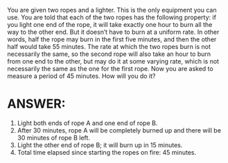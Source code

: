 You are given two ropes and a lighter. This is the only equipment you can use. You are told that each of the two ropes has the following property: if you light one end of the rope, it will take exactly one hour to burn all the way to the other end. But it doesn’t have to burn at a uniform rate. In other words, half the rope may burn in the first five minutes, and then the other half would take 55 minutes. The rate at which the two ropes burn is not necessarily the same, so the second rope will also take an hour to burn from one end to the other, but may do it at some varying rate, which is not necessarily the same as the one for the first rope. Now you are asked to measure a period of 45 minutes. How will you do it?




# ANSWER:



1. Light both ends of rope A and one end of rope B.
1. After 30 minutes, rope A will be completely burned up and there will be 30 minutes of rope B left.
1. Light the other end of rope B; it will burn up in 15 minutes.
1. Total time elapsed since starting the ropes on fire: 45 minutes.


